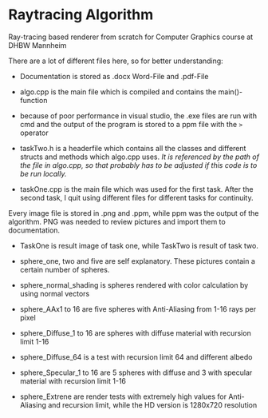 # Raytracing Algorithm
Ray-tracing based renderer from scratch for Computer Graphics course at DHBW Mannheim

There are a lot of different files here, so for better understanding:

* Documentation is stored as .docx Word-File and .pdf-File

* algo.cpp is the main file which is compiled and contains the main()-function

* because of poor performance in visual studio, the .exe files are run with cmd and the output of the program is stored to a ppm file with the `>` operator

* taskTwo.h is a headerfile which contains all the classes and different structs and methods which algo.cpp uses. *It is referenced by the path of the file in algo.cpp, so that probably has to be adjusted if this code is to be run locally.*

* taskOne.cpp is the main file which was used for the first task. After the second task, I quit using different files for different tasks for continuity.

Every image file is stored in .png and .ppm, while ppm was the output of the algorithm. PNG was needed to review pictures and import them to documentation.

* TaskOne is result image of task one, while TaskTwo is result of task two.

* sphere_one, two and five are self explanatory. These pictures contain a certain number of spheres.

* sphere_normal_shading is spheres rendered with color calculation by using normal vectors

* sphere_AAx1 to 16 are five spheres with Anti-Aliasing from 1-16 rays per pixel

* sphere_Diffuse_1 to 16 are spheres with diffuse material with recursion limit 1-16

* sphere_Diffuse_64 is a test with recursion limit 64 and different albedo

* sphere_Specular_1 to 16 are 5 spheres with diffuse and 3 with specular material with recursion limit 1-16

* sphere_Extrene are render tests with extremely high values for Anti-Aliasing and recursion limit, while the HD version is 1280x720 resolution

